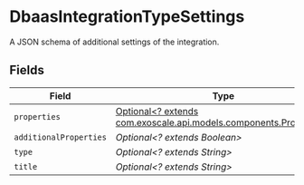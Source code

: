 # DbaasIntegrationTypeSettings

A JSON schema of additional settings of the integration.


## Fields

| Field                                                                                                      | Type                                                                                                       | Required                                                                                                   | Description                                                                                                |
| ---------------------------------------------------------------------------------------------------------- | ---------------------------------------------------------------------------------------------------------- | ---------------------------------------------------------------------------------------------------------- | ---------------------------------------------------------------------------------------------------------- |
| `properties`                                                                                               | [Optional<? extends com.exoscale.api.models.components.Properties>](../../models/components/Properties.md) | :heavy_minus_sign:                                                                                         | N/A                                                                                                        |
| `additionalProperties`                                                                                     | *Optional<? extends Boolean>*                                                                              | :heavy_minus_sign:                                                                                         | N/A                                                                                                        |
| `type`                                                                                                     | *Optional<? extends String>*                                                                               | :heavy_minus_sign:                                                                                         | N/A                                                                                                        |
| `title`                                                                                                    | *Optional<? extends String>*                                                                               | :heavy_minus_sign:                                                                                         | N/A                                                                                                        |